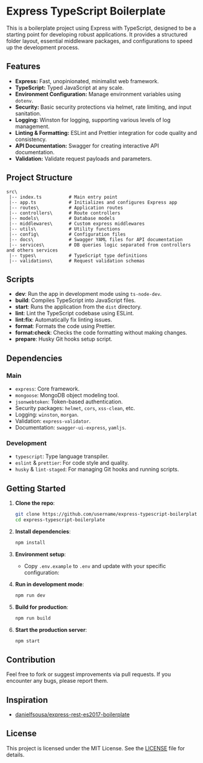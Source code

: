 # Express TypeScript Boilerplate

This is a boilerplate project using Express with TypeScript, designed to be a starting point for developing robust applications. It provides a structured folder layout, essential middleware packages, and configurations to speed up the development process.

## Features

-   **Express:** Fast, unopinionated, minimalist web framework.
-   **TypeScript:** Typed JavaScript at any scale.
-   **Environment Configuration:** Manage environment variables using `dotenv`.
-   **Security:** Basic security protections via helmet, rate limiting, and input sanitation.
-   **Logging:** Winston for logging, supporting various levels of log management.
-   **Linting & Formatting:** ESLint and Prettier integration for code quality and consistency.
-   **API Documentation:** Swagger for creating interactive API documentation.
-   **Validation:** Validate request payloads and parameters.

## Project Structure

```
src\
 |-- index.ts          # Main entry point
 |-- app.ts            # Initializes and configures Express app
 |-- routes\           # Application routes
 |-- controllers\      # Route controllers
 |-- models\           # Database models
 |-- middlewares\      # Custom express middlewares
 |-- utils\            # Utility functions
 |-- config\           # Configuration files
 |-- docs\             # Swagger YAML files for API documentation
 |-- services\         # DB queries logic separated from controllers and others services
 |-- types\            # TypeScript type definitions
 |-- validations\      # Request validation schemas
```

## Scripts

-   **dev**: Run the app in development mode using `ts-node-dev`.
-   **build**: Compiles TypeScript into JavaScript files.
-   **start**: Runs the application from the `dist` directory.
-   **lint**: Lint the TypeScript codebase using ESLint.
-   **lint:fix**: Automatically fix linting issues.
-   **format**: Formats the code using Prettier.
-   **format:check**: Checks the code formatting without making changes.
-   **prepare**: Husky Git hooks setup script.

## Dependencies

### Main

-   `express`: Core framework.
-   `mongoose`: MongoDB object modeling tool.
-   `jsonwebtoken`: Token-based authentication.
-   Security packages: `helmet`, `cors`, `xss-clean`, etc.
-   Logging: `winston`, `morgan`.
-   Validation: `express-validator`.
-   Documentation: `swagger-ui-express`, `yamljs`.

### Development

-   `typescript`: Type language transpiler.
-   `eslint` & `prettier`: For code style and quality.
-   `husky` & `lint-staged`: For managing Git hooks and running scripts.

## Getting Started

1. **Clone the repo**:

    ```bash
    git clone https://github.com/username/express-typescript-boilerplate.git
    cd express-typescript-boilerplate
    ```

2. **Install dependencies**:

    ```bash
    npm install
    ```

3. **Environment setup**:

    - Copy `.env.example` to `.env` and update with your specific configuration:

4. **Run in development mode**:

    ```bash
    npm run dev
    ```

5. **Build for production**:

    ```bash
    npm run build
    ```

6. **Start the production server**:
    ```bash
    npm start
    ```

## Contribution

Feel free to fork or suggest improvements via pull requests. If you encounter any bugs, please report them.

## Inspiration

-   [danielfsousa/express-rest-es2017-boilerplate](https://github.com/danielfsousa/express-rest-es2017-boilerplate)

## License

This project is licensed under the MIT License. See the [LICENSE](LICENSE) file for details.
